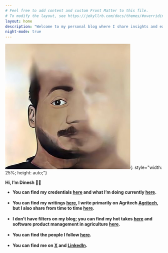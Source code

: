 ```yaml
---
# Feel free to add content and custom Front Matter to this file.
# To modify the layout, see https://jekyllrb.com/docs/themes/#overriding-theme-defaults
layout: home
description: "Welcome to my personal blog where I share insights and experiences."
night-mode: true
---
```

![itsme](dinesh.jpg){: style="width: 25%; height: auto;"}<br>

**Hi, I’m Dinesh 👋🏻**

- **You can find my credentials [here]({{site.baseurl}}/about/) and what I’m doing currently [here]({{site.baseurl}}/what_im_doin_now/).**<br><br>
- **You can find my writings [here](/blog/), I write primarily on Agritech [Agritech](/agriculture/), but I also share from time to time [here](/random_musings/).**<br><br>
- **I don’t have filters on my blog; you can find my hot takes [here](/agri_inputs/) and software product management in agriculture [here](/product_management_posts/).**<br><br>
- **You can find the people I follow [here]({{site.baseurl}}/people_i_follow/).**<br><br>
- **You can find me on [X](https://twitter.com/din8sh) and [LinkedIn](https://linkedin.com/in/din8sh).**<br><br>

